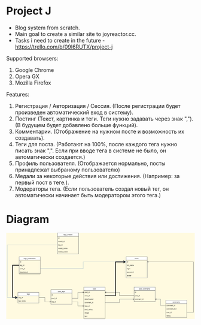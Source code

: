 # Project J

* Blog system from scratch. 
* Main goal to create a similar site to joyreactor.cc.
* Tasks i need to create in the future - https://trello.com/b/09I6RUTX/project-j

Supported browsers:
1. Google Chrome
2. Opera GX 
3. Mozilla Firefox

Features:
1. Регистрация / Авторизация / Сессия. (После регистрации будет произведен автоматический вход в систему).
2. Постинг (Текст, картинка и теги. Теги нужно задавать через знак ","). (В будущем будет добавлено больше функций).
3. Комментарии. (Отображение на нужном посте и возможность их создавать).
4. Теги для поста. (Работают на 100%, после каждого тега нужно писать знак ",". Если при вводе тега в системе не было, он автоматически создается.)
5. Профиль пользователя. (Отображается нормально, посты принадлежат выбраному пользователю)
6. Медали за некоторые действия или достижения. (Например: за первый пост в теге.).
7. Модераторы тега. (Если пользователь создал новый тег, он автоматически начинает быть модератором этого тега.) 

# Diagram
<img src="/uploads/db.png" style="display: block; margin-left: auto; margin-right: auto;" />

